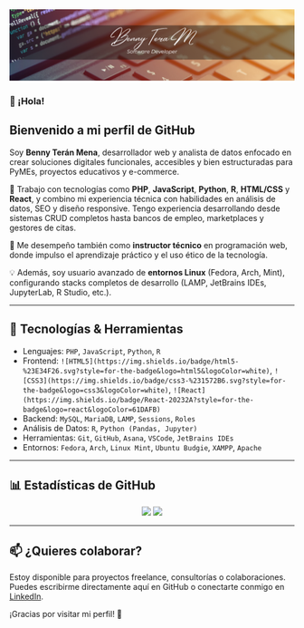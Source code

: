 <img src="https://github.com/Beteme/beteme/blob/main/Benny%20TeraM%20SD.png">

### 👋 ¡Hola!

<h2>Bienvenido a mi perfil de GitHub</h2>

Soy **Benny Terán Mena**, desarrollador web y analista de datos enfocado en crear soluciones digitales funcionales, accesibles y bien estructuradas para PyMEs, proyectos educativos y e-commerce.

🎯 Trabajo con tecnologías como **PHP**, **JavaScript**, **Python**, **R**, **HTML/CSS** y **React**, y combino mi experiencia técnica con habilidades en análisis de datos, SEO y diseño responsive. Tengo experiencia desarrollando desde sistemas CRUD completos hasta bancos de empleo, marketplaces y gestores de citas.

🧠 Me desempeño también como **instructor técnico** en programación web, donde impulso el aprendizaje práctico y el uso ético de la tecnología.

💡 Además, soy usuario avanzado de **entornos Linux** (Fedora, Arch, Mint), configurando stacks completos de desarrollo (LAMP, JetBrains IDEs, JupyterLab, R Studio, etc.).

---

## 🚀 Tecnologías & Herramientas

- Lenguajes: `PHP`, `JavaScript`, `Python`, `R`
- Frontend: `![HTML5](https://img.shields.io/badge/html5-%23E34F26.svg?style=for-the-badge&logo=html5&logoColor=white)`, `![CSS3](https://img.shields.io/badge/css3-%231572B6.svg?style=for-the-badge&logo=css3&logoColor=white)`, `![React](https://img.shields.io/badge/React-20232A?style=for-the-badge&logo=react&logoColor=61DAFB)`
- Backend: `MySQL`, `MariaDB`, `LAMP`, `Sessions`, `Roles`
- Análisis de Datos: `R`, `Python (Pandas, Jupyter)`
- Herramientas: `Git`, `GitHub`, `Asana`, `VSCode`, `JetBrains IDEs`
- Entornos: `Fedora`, `Arch`, `Linux Mint`, `Ubuntu Budgie`, `XAMPP`, `Apache`

---

## 📊 Estadísticas de GitHub

<p align="center">
  <img src="https://github-readme-stats.vercel.app/api?username=**beteme**&show_icons=true&theme=tokyonight&hide_title=false&hide=issues&count_private=true" width="49%"/>
  <img src="https://github-readme-stats.vercel.app/api/top-langs/?username=**beteme**&layout=compact&theme=tokyonight" width="49%"/>
</p>

---

## 📫 ¿Quieres colaborar?

Estoy disponible para proyectos freelance, consultorías o colaboraciones.  
Puedes escribirme directamente aquí en GitHub o conectarte conmigo en [LinkedIn](https://www.linkedin.com/in/bennyteram/).

¡Gracias por visitar mi perfil! 🚀

